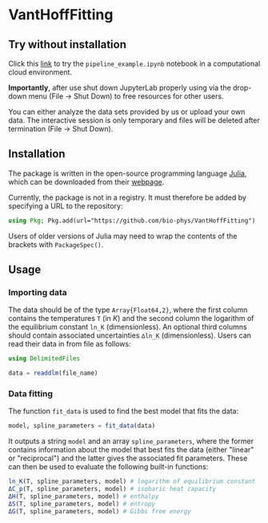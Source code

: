 # VantHoffFitting



## Try without installation

Click this [link](https://jabuller.pages.mpcdf.de/vanthofffitting) to try the `pipeline_example.ipynb` notebook in a computational cloud environment.  

**Importantly**, after use shut down JupyterLab properly using via the drop-down menu (File -> Shut Down) to free resources for other users.  

You can either analyze the data sets provided by us or upload your own data.  The interactive session is only temporary and files will be deleted after termination (File -> Shut Down).  



## Installation

The package is written in the open-source programming language [Julia](https://github.com/JuliaLang/julia), which can be downloaded from their [webpage](https://julialang.org/downloads/#download_julia).  

Currently, the package is not in a registry.  It must therefore be added by specifying a URL to the repository:
```julia
using Pkg; Pkg.add(url="https://github.com/bio-phys/VantHoffFitting")
```
Users of older versions of Julia may need to wrap the contents of the brackets with `PackageSpec()`.  



## Usage

### Importing data

The data should be of the type `Array{Float64,2}`, where the first column contains the temperatures `T` (in *K*) and the second column the logarithm of the equilibrium constant `ln_K` (dimensionless).  An optional third columns should contain associated uncertainties `∆ln_K` (dimensionless).  Users can read their data in from file as follows:
```julia
using DelimitedFiles

data = readdlm(file_name)
```



### Data fitting

The function `fit_data` is used to find the best model that fits the data:
```julia
model, spline_parameters = fit_data(data)
```
It outputs a string `model` and an array `spline_parameters`, where the former contains information about the model that best fits the data (either "linear" or "reciprocal") and the latter gives the associated fit parameters.  These can then be used to evaluate the following built-in functions:
```julia
ln_K(T, spline_parameters, model) # logarithm of equilibrium constant
ΔC_p(T, spline_parameters, model) # isobaric heat capacity
ΔH(T, spline_parameters, model) # enthalpy
ΔS(T, spline_parameters, model) # entropy
ΔG(T, spline_parameters, model) # Gibbs free energy
```

